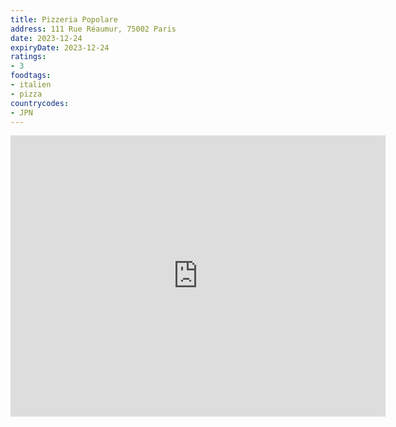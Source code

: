 ```yaml
---
title: Pizzeria Popolare
address: 111 Rue Réaumur, 75002 Paris
date: 2023-12-24
expiryDate: 2023-12-24
ratings:
- 3
foodtags:
- italien
- pizza
countrycodes:
- JPN
---
```


<div align="center">
    <div class="map-responsive">
        <iframe src="https://www.google.com/maps/embed?pb=!1m18!1m12!1m3!1d2624.4797368559116!2d2.340718077479886!3d48.868130500019575!2m3!1f0!2f0!3f0!3m2!1i1024!2i768!4f13.1!3m3!1m2!1s0x47e66e3d1a980efb%3A0x275048cb2c137af5!2sPizzeria%20Popolare!5e0!3m2!1sfr!2sfr!4v1703600197988!5m2!1sfr!2sfr" width="600" height="450" style="border:0;" allowfullscreen="" loading="lazy" referrerpolicy="no-referrer-when-downgrade"></iframe>
    </div>
</div>

